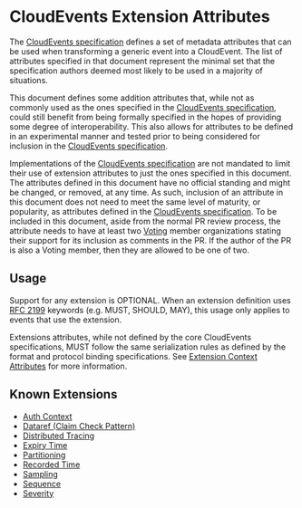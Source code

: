 # CloudEvents Extension Attributes

The [CloudEvents specification](../spec.md) defines a set of metadata
attributes that can be used when transforming a generic event into a
CloudEvent. The list of attributes specified in that document represent the
minimal set that the specification authors deemed most likely to be used in a
majority of situations.

This document defines some addition attributes that, while not as commonly used
as the ones specified in the [CloudEvents specification](../spec.md), could
still benefit from being formally specified in the hopes of providing some
degree of interoperability. This also allows for attributes to be defined in an
experimental manner and tested prior to being considered for inclusion in the
[CloudEvents specification](../spec.md).

Implementations of the [CloudEvents specification](../spec.md) are not
mandated to limit their use of extension attributes to just the ones specified
in this document. The attributes defined in this document have no official
standing and might be changed, or removed, at any time. As such, inclusion of
an attribute in this document does not need to meet the same level of maturity,
or popularity, as attributes defined in the
[CloudEvents specification](../spec.md). To be
included in this document, aside from the normal PR review process, the
attribute needs to have at least two
[Voting](../../docs/GOVERNANCE.md#membership) member organizations stating
their support for its inclusion as comments in the PR. If the author of the PR
is also a Voting member, then they are allowed to be one of two.

## Usage

Support for any extension is OPTIONAL. When an extension definition uses
[RFC 2199](https://www.ietf.org/rfc/rfc2119.txt) keywords (e.g. MUST, SHOULD,
MAY), this usage only applies to events that use the extension.

Extensions attributes, while not defined by the core CloudEvents specifications,
MUST follow the same serialization rules as defined by the format and protocol
binding specifications. See
[Extension Context Attributes](../spec.md#extension-context-attributes)
for more information.

## Known Extensions

- [Auth Context](authcontext.md)
- [Dataref (Claim Check Pattern)](dataref.md)
- [Distributed Tracing](distributed-tracing.md)
- [Expiry Time](expirytime.md)
- [Partitioning](partitioning.md)
- [Recorded Time](recordedtime.md)
- [Sampling](sampledrate.md)
- [Sequence](sequence.md)
- [Severity](severity.md)
